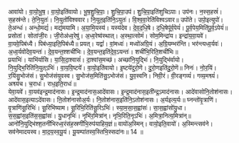 

  
आवा॑यो। वा॒यो॒भू॒ष॒। वा॒यो॒इति॑वायो। भू॒ष॒शु॒चि॒पाः॒। शु॒चि॒पा॒उप॑। शु॒चि॒पा॒इति॑शुचिऽपाः। उप॑नः। न॒स्स॒हस्रं॑। स॒हस्र॑न्ते। ते॒नि॒युतः॑। नि॒युतो॑विश्ववार। नि॒युत॒इति॑नि॒ऽयुतः॑। वि॒श्व॒वा॒रेति॑विश्वऽवार॥ उपो॑ते। उपो॒इत्युपो॑। ते॒अन्धः॑। अन्धो॒मद्यं॑। मद्य॑मयामि। अ॒या॒मि॒यस्य॑। यस्य॑देव। दे॒व॒द॒धि॒षे। द॒धि॒षेपू॑र्व॒पेयं॑। पू॒र्व॒पेय॒मिति॑पू॒र्व॒ऽपेयं॑॥  
प्रसोता॑। सोता॑जी॒रः। जी॒रोअ॑ध्व॒रेषु॑। अ॒ध्व॒रेष्व॑स्थात्। अ॒स्था॒त्सोमं॑। सोम॒मिन्द्रा॑य। इन्द्रा॑य॒वा॒यवे॑। वा॒यवे॒पिब॑ध्यै। पिब॑ध्या॒इति॒पिब॑ध्यै॥ प्रयत्। यद्वां॑। वां॒मध्वः॑। मध्वो॑अग्रि॒यं। अ॒ग्रि॒यम्भर॑न्ति। भर॑न्त्यध्व॒र्यवः॑। अ॒ध्व॒र्यवो॑देव॒यन्तः॑। दे॒व॒यन्त॒श्शची॑भिः। दे॒व॒यन्त॒इति॑दे॒व॒ऽयन्तः॑। शची॑भि॒रिति॒शची॑भिः॥  
प्रयाभिः॑। याभि॑र्यासि। या॒सि॒दा॒श्वासं॑। दा॒श्वांस॒मच्छ॑। अच्छा॑नि॒युद्भिः॑। नि॒युद्भि॑र्वायो। नि॒युद्भि॒रिति॑नि॒युत्ऽभिः॑। वा॒य॒वि॒ष्टये॑। वा॒यो॒इति॑वायो। इ॒ष्टये॑दुरो॒णॆ। दु॒रो॒णइति॑दु॒रो॒णॆ॥ निनः॑। नो॒र॒यिं। र॒यिंसु॒भोज॑सं। सु॒भोज॑संयुवस्व। सु॒भोज॑स॒मिति॑सु॒ऽभोज॑सं। यु॒व॒स्वनि। निवी॒रं। वी॒रङ्गव्यं॑। गव्य॒मश्व्यं॑। अश्व्यं॑च। च॒राधः॑। राध॒इति॒राधः॑॥  
येवा॒यवे॑। वा॒यव॑इन्द्र॒माद॑नासः। इ॒न्द्र॒माद॑नास॒आदे॑वासः। इ॒न्द्र॒माद॑नास॒इती॑न्द्र॒ऽमाद॑नासः। आदे॑वासोनि॒तोश॑नासः। आदे॑वास॒इत्याऽदे॑वासः। ऩि॒तोश॑नासोअ॒र्यः। नि॒तोश॑नास॒इति॑नि॒ऽतोश॑नासः। अ॒र्यइत्य॒र्यः॥ घ्नन्तो॑वृ॒त्राणि॑। वृ॒त्राणि॑सू॒रिभिः॑। सू॒रिभि॑ष्याम। सू॒रिभि॒रिति॑सू॒रिऽभिः॑। स्या॒म॒सा॒स॒ह्वांसः॑। सा॒स॒ह्वांसो॑यु॒धा। स॒स॒ह्वांस॒इति॑स॒स॒ह्वांसः॑। यु॒धानृभिः॑। नृभि॑र॒मित्रा॑न्। नृभि॒रिति॒नृऽभिः॑। अ॒मित्रा॒नित्य॒मित्रा॑न्॥  
आनो॑नि॒युद्भि॑श्श॒तनी॑भिरध्व॒रंस॑ह॒स्रणी॑भि॒रुप॑याहिय॒ज्ञं॥ वायो॑अ॒स्मिन्। वायो॒इति॒वायो॑। अ॒स्मिन्त्सव॑ने। सव॑नेमादयस्व। मा॒द॒य॒स्व॒यू॒यं। यू॒यम्पा॑तस्व॒स्तिभि॒स्सदा॑नः॥ 14 ॥  

